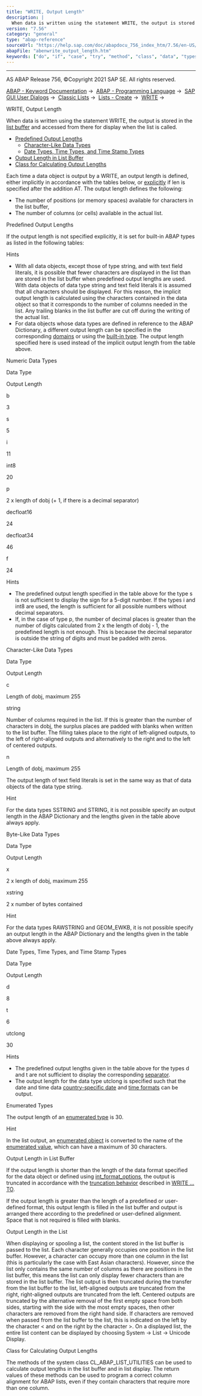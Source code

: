 ```yaml
---
title: "WRITE, Output Length"
description: |
  When data is written using the statement WRITE, the output is stored in the list buffer(https://help.sap.com/doc/abapdocu_756_index_htm/7.56/en-US/abenlist_buffer_glosry.htm 'Glossary Entry') and accessed from there for display when the list is called. -   Predefined Output Lengths(#abenwrite-ou
version: "7.56"
category: "general"
type: "abap-reference"
sourceUrl: "https://help.sap.com/doc/abapdocu_756_index_htm/7.56/en-US/abenwrite_output_length.htm"
abapFile: "abenwrite_output_length.htm"
keywords: ["do", "if", "case", "try", "method", "class", "data", "types", "abenwrite", "output", "length"]
---
```


* * *

AS ABAP Release 756, ©Copyright 2021 SAP SE. All rights reserved.

[ABAP - Keyword Documentation](https://help.sap.com/doc/abapdocu_756_index_htm/7.56/en-US/abenabap.htm) →  [ABAP - Programming Language](https://help.sap.com/doc/abapdocu_756_index_htm/7.56/en-US/abenabap_reference.htm) →  [SAP GUI User Dialogs](https://help.sap.com/doc/abapdocu_756_index_htm/7.56/en-US/abenabap_screens.htm) →  [Classic Lists](https://help.sap.com/doc/abapdocu_756_index_htm/7.56/en-US/abenabap_dynpro_list.htm) →  [Lists - Create](https://help.sap.com/doc/abapdocu_756_index_htm/7.56/en-US/abenabap_lists.htm) →  [WRITE](https://help.sap.com/doc/abapdocu_756_index_htm/7.56/en-US/abapwrite-.htm) → 

WRITE, Output Length

When data is written using the statement WRITE, the output is stored in the [list buffer](https://help.sap.com/doc/abapdocu_756_index_htm/7.56/en-US/abenlist_buffer_glosry.htm "Glossary Entry") and accessed from there for display when the list is called.

-   [Predefined Output Lengths](#abenwrite-output-length-1-----------numeric-data-types---@ITOC@@ABENWRITE_OUTPUT_LENGTH_2)
    -   [Character-Like Data Types](#abenwrite-output-length-3-----------byte-like-data-types---@ITOC@@ABENWRITE_OUTPUT_LENGTH_4)
    -   [Date Types, Time Types, and Time Stamp Types](#abenwrite-output-length-5-----------enumerated-types---@ITOC@@ABENWRITE_OUTPUT_LENGTH_6)
-   [Output Length in List Buffer](#abenwrite-output-length-7-------output-length-in-the-list---@ITOC@@ABENWRITE_OUTPUT_LENGTH_8)
-   [Class for Calculating Output Lengths](#@@ITOC@@ABENWRITE_OUTPUT_LENGTH_9)

Each time a data object is output by a WRITE, an output length is defined, either implicitly in accordance with the tables below, or [explicitly](https://help.sap.com/doc/abapdocu_756_index_htm/7.56/en-US/abapwrite-.htm) if len is specified after the addition AT. The output length defines the following:

-   The number of positions (or memory spaces) available for characters in the list buffer,
-   The number of columns (or cells) available in the actual list.

Predefined Output Lengths

If the output length is not specified explicitly, it is set for built-in ABAP types as listed in the following tables:

Hints

-   With all data objects, except those of type string, and with text field literals, it is possible that fewer characters are displayed in the list than are stored in the list buffer when predefined output lengths are used. With data objects of data type string and text field literals it is assumed that all characters should be displayed. For this reason, the implicit output length is calculated using the characters contained in the data object so that it corresponds to the number of columns needed in the list. Any trailing blanks in the list buffer are cut off during the writing of the actual list.
-   For data objects whose data types are defined in reference to the ABAP Dictionary, a different output length can be specified in the corresponding [domains](https://help.sap.com/doc/abapdocu_756_index_htm/7.56/en-US/abenddic_domains.htm) or using the [built-in type](https://help.sap.com/doc/abapdocu_756_index_htm/7.56/en-US/abenddic_builtin_types.htm). The output length specified here is used instead of the implicit output length from the table above.

Numeric Data Types

Data Type

Output Length

b

3

s

5

i

11

int8

20

p

2 x length of dobj (+ 1, if there is a decimal separator)

decfloat16

24

decfloat34

46

f

24

Hints

-   The predefined output length specified in the table above for the type s is not sufficient to display the sign for a 5-digit number. If the types i and int8 are used, the length is sufficient for all possible numbers without decimal separators.
-   If, in the case of type p, the number of decimal places is greater than the number of digits calculated from 2 x the length of dobj - 1, the predefined length is not enough. This is because the decimal separator is outside the string of digits and must be padded with zeros.

Character-Like Data Types

Data Type

Output Length

c

Length of dobj, maximum 255

string

Number of columns required in the list. If this is greater than the number of characters in dobj, the surplus places are padded with blanks when written to the list buffer. The filling takes place to the right of left-aligned outputs, to the left of right-aligned outputs and alternatively to the right and to the left of centered outputs.

n

Length of dobj, maximum 255

The output length of text field literals is set in the same way as that of data objects of the data type string.

Hint

For the data types SSTRING and STRING, it is not possible specify an output length in the ABAP Dictionary and the lengths given in the table above always apply.

Byte-Like Data Types

Data Type

Output Length

x

2 x length of dobj, maximum 255

xstring

2 x number of bytes contained

Hint

For the data types RAWSTRING and GEOM\_EWKB, it is not possible specify an output length in the ABAP Dictionary and the lengths given in the table above always apply.

Date Types, Time Types, and Time Stamp Types

Data Type

Output Length

d

8

t

6

utclong

30

Hints

-   The predefined output lengths given in the table above for the types d and t are not sufficient to display the corresponding [separator](https://help.sap.com/doc/abapdocu_756_index_htm/7.56/en-US/abenwrite_formats.htm).
-   The output length for the data type utclong is specified such that the date and time data [country-specific date](https://help.sap.com/doc/abapdocu_756_index_htm/7.56/en-US/abendate_formats.htm) and [time formats](https://help.sap.com/doc/abapdocu_756_index_htm/7.56/en-US/abentime_formats.htm) can be output.

Enumerated Types

The output length of an [enumerated type](https://help.sap.com/doc/abapdocu_756_index_htm/7.56/en-US/abenenumerated_type_glosry.htm "Glossary Entry") is 30.

Hint

In the list output, an [enumerated object](https://help.sap.com/doc/abapdocu_756_index_htm/7.56/en-US/abenenumerated_object_glosry.htm "Glossary Entry") is converted to the name of the [enumerated value](https://help.sap.com/doc/abapdocu_756_index_htm/7.56/en-US/abenenumerated_value_glosry.htm "Glossary Entry"), which can have a maximum of 30 characters.

Output Length in List Buffer

If the output length is shorter than the length of the data format specified for the data object or defined using [int\_format\_options](https://help.sap.com/doc/abapdocu_756_index_htm/7.56/en-US/abapwrite_int_options.htm), the output is truncated in accordance with the [truncation behavior](https://help.sap.com/doc/abapdocu_756_index_htm/7.56/en-US/abenwrite_truncations.htm) described in [WRITE ... TO](https://help.sap.com/doc/abapdocu_756_index_htm/7.56/en-US/abapwrite_to.htm).

If the output length is greater than the length of a predefined or user-defined format, this output length is filled in the list buffer and output is arranged there according to the predefined or user-defined alignment. Space that is not required is filled with blanks.

Output Length in the List

When displaying or spooling a list, the content stored in the list buffer is passed to the list. Each character generally occupies one position in the list buffer. However, a character can occupy more than one column in the list (this is particularly the case with East Asian characters). However, since the list only contains the same number of columns as there are positions in the list buffer, this means the list can only display fewer characters than are stored in the list buffer. The list output is then truncated during the transfer from the list buffer to the list, left-aligned outputs are truncated from the right, right-aligned outputs are truncated from the left. Centered outputs are truncated by the alternative removal of the first empty space from both sides, starting with the side with the most empty spaces, then other characters are removed from the right hand side. If characters are removed when passed from the list buffer to the list, this is indicated on the left by the character < and on the right by the character \>. On a displayed list, the entire list content can be displayed by choosing System → List → Unicode Display.

Class for Calculating Output Lengths

The methods of the system class CL\_ABAP\_LIST\_UTILITIES can be used to calculate output lengths in the list buffer and in list display. The return values of these methods can be used to program a correct column alignment for ABAP lists, even if they contain characters that require more than one column.